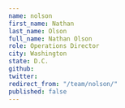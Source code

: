 ```yaml
---
name: nolson
first_name: Nathan
last_name: Olson
full_name: Nathan Olson
role: Operations Director
city: Washington
state: D.C.
github: 
twitter: 
redirect_from: "/team/nolson/"
published: false
---
```


